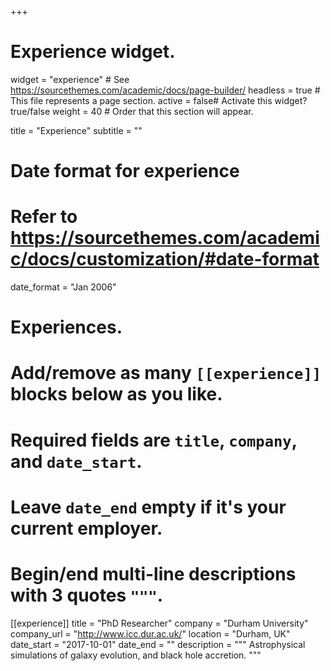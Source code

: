 +++
# Experience widget.
widget = "experience"  # See https://sourcethemes.com/academic/docs/page-builder/
headless = true  # This file represents a page section.
active = false# Activate this widget? true/false
weight = 40  # Order that this section will appear.

title = "Experience"
subtitle = ""

# Date format for experience
#   Refer to https://sourcethemes.com/academic/docs/customization/#date-format
date_format = "Jan 2006"

# Experiences.
#   Add/remove as many `[[experience]]` blocks below as you like.
#   Required fields are `title`, `company`, and `date_start`.
#   Leave `date_end` empty if it's your current employer.
#   Begin/end multi-line descriptions with 3 quotes `"""`.
[[experience]]
  title = "PhD Researcher"
  company = "Durham University"
  company_url = "http://www.icc.dur.ac.uk/"
  location = "Durham, UK"
  date_start = "2017-10-01"
  date_end = ""
  description = """
  Astrophysical simulations of galaxy evolution, and black hole accretion.
  """

